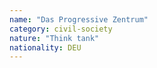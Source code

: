 ```yaml
---
name: "Das Progressive Zentrum"
category: civil-society
nature: "Think tank"
nationality: DEU
---
```

    